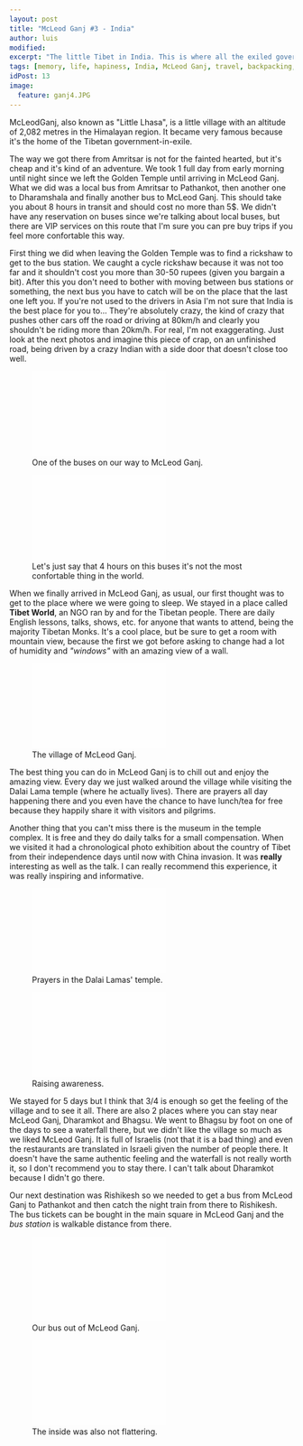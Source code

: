 ```yaml
---
layout: post
title: "McLeod Ganj #3 - India"
author: luis
modified:
excerpt: "The little Tibet in India. This is where all the exiled government of Tibet resides, including the mighty Dalai Lama."
tags: [memory, life, hapiness, India, McLeod Ganj, travel, backpacking, budget, asia]
idPost: 13
image:
  feature: ganj4.JPG
---
```


McLeodGanj, also known as "Little Lhasa", is a little village with an altitude of 2,082 metres in the Himalayan region. It became very famous because it's the home of the Tibetan government-in-exile.

The way we got there from Amritsar is not for the fainted hearted, but it's cheap and it's kind of an adventure. We took 1 full day from early morning until night since we left the Golden Temple until arriving in McLeod Ganj. What we did was a local bus from Amritsar to Pathankot, then another one to Dharamshala and finally another bus to McLeod Ganj. This should take you about 8 hours in transit and should cost no more than 5$. We didn't have any reservation on buses since we're talking about local buses, but there are VIP services on this route that I'm sure you can pre buy trips if you feel more confortable this way.

First thing we did when leaving the Golden Temple was to find a rickshaw to get to the bus station. We caught a cycle rickshaw because it was not too far and it shouldn't cost you more than 30-50 rupees (given you bargain a bit). After this you don't need to bother with moving between bus stations or something, the next bus you have to catch will be on the place that the last one left you. If you're not used to the drivers in Asia I'm not sure that India is the best place for you to... They're absolutely crazy, the kind of crazy that pushes other cars off the road or driving at 80km/h and clearly you shouldn't be riding more than 20km/h. For real, I'm not exaggerating. Just look at the next photos and imagine this piece of crap, on an unfinished road, being driven by a crazy Indian with a side door that doesn't close too well.


<figure>
	<a href="../images/india/McLeod/bus1.JPG"><img src="../images/blank.JPG" alt="" data-echo="../images/india/McLeod/bus1.JPG"></a>
	<figcaption>One of the buses on our way to McLeod Ganj.</figcaption>
</figure>

<figure>
	<a href="../images/india/McLeod/bus2.JPG"><img src="../images/blank.JPG" alt="" data-echo="../images/india/McLeod/bus2.JPG"></a>
	<figcaption>Let's just say that 4 hours on this buses it's not the most confortable thing in the world.</figcaption>
</figure>

When we finally arrived in McLeod Ganj, as usual, our first thought was to get to the place where we were going to sleep. We stayed in a place called <b>Tibet World</b>, an NGO ran by and for the Tibetan people. There are daily English lessons, talks, shows, etc. for anyone that wants to attend, being the majority Tibetan Monks. It's a cool place, but be sure to get a room with mountain view, because the first we got before asking to change had a lot of humidity and <i>"windows"</i> with an amazing view of a wall.

<figure>
	<a href="../images/india/McLeod/ganj3.JPG"><img src="../images/blank.JPG" alt="" data-echo="../images/india/McLeod/ganj3.JPG"></a>
	<figcaption>The village of McLeod Ganj.</figcaption>
</figure>

The best thing you can do in McLeod Ganj is to chill out and enjoy the amazing view. Every day we just walked around the village while visiting the Dalai Lama temple (where he actually lives). There are prayers all day happening there and you even have the chance to have lunch/tea for free because they happily share it with visitors and pilgrims.

Another thing that you can't miss there is the museum in the temple complex. It is free and they do daily talks for a small compensation. When we visited it had a chronological photo exhibition about the country of Tibet from their independence days until now with China invasion. It was <b>really</b> interesting as well as the talk. I can really recommend this experience, it was really inspiring and informative.

<figure>
	<a href="../images/india/McLeod/ganj1.JPG"><img src="../images/blank.JPG" alt="" data-echo="../images/india/McLeod/ganj1.JPG"></a>
	<figcaption>Prayers in the Dalai Lamas' temple.</figcaption>
</figure>

<figure>
	<a href="../images/india/McLeod/ganj2.JPG"><img src="../images/blank.JPG" alt="" data-echo="../images/india/McLeod/ganj2.JPG"></a>
	<figcaption>Raising awareness.</figcaption>
</figure>

We stayed for 5 days but I think that 3/4 is enough so get the feeling of the village and to see it all. There are also 2 places where you can stay near McLeod Ganj, Dharamkot and Bhagsu. We went to Bhagsu by foot on one of the days to see a waterfall there, but we didn't like the village so much as we liked McLeod Ganj. It is full of Israelis (not that it is a bad thing) and even the restaurants are translated in Israeli given the number of people there. It doesn't have the same authentic feeling and the waterfall is not really worth it, so I don't recommend you to stay there. I can't talk about Dharamkot because I didn't go there.

Our next destination was Rishikesh so we needed to get a bus from McLeod Ganj to Pathankot and then catch the night train from there to Rishikesh. The bus tickets can be bought in the main square in McLeod Ganj and the <i>bus station</i> is walkable distance from there.

<figure>
	<a href="../images/india/McLeod/ganj5.JPG"><img src="../images/blank.JPG" alt="" data-echo="../images/india/McLeod/ganj5.JPG"></a>
	<figcaption>Our bus out of McLeod Ganj.</figcaption>
</figure>

<figure>
	<a href="../images/india/McLeod/ganj6.JPG"><img src="../images/blank.JPG" alt="" data-echo="../images/india/McLeod/ganj6.JPG"></a>
	<figcaption>The inside was also not flattering.</figcaption>
</figure>